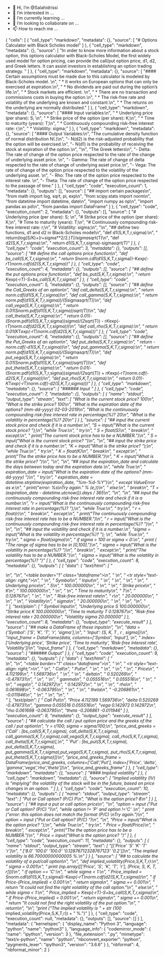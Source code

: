 - 👋 Hi, I’m @Salahidrissi
- 👀 I’m interested in ...
- 🌱 I’m currently learning ...
- 💞️ I’m looking to collaborate on ...
- 📫 How to reach me ...

<!---
Salahidrissi/Salahidrissi is a ✨ special ✨ repository because its `README.md` (this file) appears on your GitHub profile.
You can click the Preview link to take a look at your changes.
--->
{
 "cells": [
  {
   "cell_type": "markdown",
   "metadata": {},
   "source": [
    "# Options Calculator with Black Scholes model"
   ]
  },
  {
   "cell_type": "markdown",
   "metadata": {},
   "source": [
    "In order to know more information about a stock option, this options calculator with Black-Scholes Model, the first widely used model for option pricing, can provide the call/put option price, d1, d2, and Greek letters. It can assist investors in establishing an option trading strategy. "
   ]
  },
  {
   "cell_type": "markdown",
   "metadata": {},
   "source": [
    "#### Certain assumptions must be made due to this calculator is modeled by Black-Scholes model. \n",
    "  * It works on European options that can only be exercised at expiration.\n",
    "  * No dividends are paid out during the option’s life.\n",
    "  * Stock markets are efficient. \n",
    "  * There are no transaction and commissions costs in buying the option.\n",
    "  * The risk-free rate and volatility of the underlying are known and constant.\n",
    "  * The returns on the underlying are normally distributed."
   ]
  },
  {
   "cell_type": "markdown",
   "metadata": {},
   "source": [
    "#### Input variables:\n",
    "  * Underlying price (per share): S; \n",
    "  * Strike price of the option (per share): K;\n",
    "  * Time to maturity (years): T;\n",
    "  * Continuously compounding risk-free interest rate: r;\n",
    "  * Volatility: sigma;"
   ]
  },
  {
   "cell_type": "markdown",
   "metadata": {},
   "source": [
    "#### Output Variables:\n",
    "The cumulative density function of normal distribution N(.)\n",
    "- N(d2) is the risk-adjusted probability that the option will be exercised.\n",
    "- N(d1) is the probability of receiving the stock at expiration of the option.\n",
    "\n",
    "The Greek letters\n",
    "- Delta: The rate of change of the option price respected to the rate of the change of underlying asset price. \n",
    "- Gamma: The rate of change of delta respected to the rate of change of underlying asset price.\n",
    "- Vega: The rate of change of the option price respected to the volatility of the underlying asset. \n",
    "- Rho: The rate of the option price respected to the interest rate. \n",
    "- Theta: The rate of change of the option price respected to the passage of time."
   ]
  },
  {
   "cell_type": "code",
   "execution_count": 1,
   "metadata": {},
   "outputs": [],
   "source": [
    "## import certain packages\n",
    "from math import log, sqrt, pi, exp\n",
    "from scipy.stats import norm\n",
    "from datetime import datetime, date\n",
    "import numpy as np\n",
    "import pandas as pd\n",
    "from pandas import DataFrame"
   ]
  },
  {
   "cell_type": "code",
   "execution_count": 2,
   "metadata": {},
   "outputs": [],
   "source": [
    "# Underlying price (per share): S; \n",
    "# Strike price of the option (per share): K;\n",
    "# Time to maturity (years): T;\n",
    "# Continuously compounding risk-free interest rate: r;\n",
    "# Volatility: sigma;\n",
    "\n",
    "## define two functions, d1 and d2 in Black-Scholes model\n",
    "def d1(S,K,T,r,sigma):\n",
    "    return(log(S/K)+(r+sigma**2/2.)*T)/sigma*sqrt(T)\n",
    "def d2(S,K,T,r,sigma):\n",
    "    return d1(S,K,T,r,sigma)-sigma*sqrt(T)"
   ]
  },
  {
   "cell_type": "code",
   "execution_count": 3,
   "metadata": {},
   "outputs": [],
   "source": [
    "## define the call options price function\n",
    "def bs_call(S,K,T,r,sigma):\n",
    "    return S*norm.cdf(d1(S,K,T,r,sigma))-K*exp(-r*T)*norm.cdf(d2(S,K,T,r,sigma))"
   ]
  },
  {
   "cell_type": "code",
   "execution_count": 4,
   "metadata": {},
   "outputs": [],
   "source": [
    "## define the put options price function\n",
    "def bs_put(S,K,T,r,sigma):\n",
    "    return K*exp(-r*T)-S+bs_call(S,K,T,r,sigma)"
   ]
  },
  {
   "cell_type": "code",
   "execution_count": 5,
   "metadata": {},
   "outputs": [],
   "source": [
    "## define the Call_Greeks of an option\n",
    "def call_delta(S,K,T,r,sigma):\n",
    "    return norm.cdf(d1(S,K,T,r,sigma))\n",
    "def call_gamma(S,K,T,r,sigma):\n",
    "    return norm.pdf(d1(S,K,T,r,sigma))/(S*sigma*sqrt(T))\n",
    "def call_vega(S,K,T,r,sigma):\n",
    "    return 0.01*(S*norm.pdf(d1(S,K,T,r,sigma))*sqrt(T))\n",
    "def call_theta(S,K,T,r,sigma):\n",
    "    return 0.01*(-(S*norm.pdf(d1(S,K,T,r,sigma))*sigma)/(2*sqrt(T)) - r*K*exp(-r*T)*norm.cdf(d2(S,K,T,r,sigma)))\n",
    "def call_rho(S,K,T,r,sigma):\n",
    "    return 0.01*(K*T*exp(-r*T)*norm.cdf(d2(S,K,T,r,sigma)))"
   ]
  },
  {
   "cell_type": "code",
   "execution_count": 6,
   "metadata": {},
   "outputs": [],
   "source": [
    "## define the Put_Greeks of an option\n",
    "def put_delta(S,K,T,r,sigma):\n",
    "    return -norm.cdf(-d1(S,K,T,r,sigma))\n",
    "def put_gamma(S,K,T,r,sigma):\n",
    "    return norm.pdf(d1(S,K,T,r,sigma))/(S*sigma*sqrt(T))\n",
    "def put_vega(S,K,T,r,sigma):\n",
    "    return 0.01*(S*norm.pdf(d1(S,K,T,r,sigma))*sqrt(T))\n",
    "def put_theta(S,K,T,r,sigma):\n",
    "    return 0.01*(-(S*norm.pdf(d1(S,K,T,r,sigma))*sigma)/(2*sqrt(T)) + r*K*exp(-r*T)*norm.cdf(-d2(S,K,T,r,sigma)))\n",
    "def put_rho(S,K,T,r,sigma):\n",
    "    return 0.01*(-K*T*exp(-r*T)*norm.cdf(-d2(S,K,T,r,sigma)))"
   ]
  },
  {
   "cell_type": "markdown",
   "metadata": {},
   "source": [
    "###### Input "
   ]
  },
  {
   "cell_type": "code",
   "execution_count": 7,
   "metadata": {},
   "outputs": [
    {
     "name": "stdout",
     "output_type": "stream",
     "text": [
      "What is the current stock price? 100\n",
      "What is the strike price? 100\n",
      "What is the expiration date of the options? (mm-dd-yyyy) 02-03-2019\n",
      "What is the continuously compounding risk-free interest rate in percentage(%)? 20\n",
      "What is the volatility in percentage(%)? 20\n"
     ]
    }
   ],
   "source": [
    "## input the current stock price and check if it is a number.\n",
    "S = input(\"What is the current stock price? \");\n",
    "while True:\n",
    "    try:\n",
    "        S = float(S)\n",
    "        break\n",
    "    except:\n",
    "        print(\"The current stock price has to be a NUMBER.\")\n",
    "        S = input(\"What is the current stock price? \")\n",
    "\n",
    "## input the strike price and check if it is a number.\n",
    "K = input(\"What is the strike price? \");\n",
    "while True:\n",
    "    try:\n",
    "        K = float(K)\n",
    "        break\n",
    "    except:\n",
    "        print(\"The the strike price has to be a NUMBER.\")\n",
    "        K = input(\"What is the strike price? \")\n",
    "\n",
    "\n",
    "## input the expiration_date and calculate the days between today and the expiration date.\n",
    "while True:\n",
    "    expiration_date = input(\"What is the expiration date of the options? (mm-dd-yyyy) \")\n",
    "    try:\n",
    "        expiration_date = datetime.strptime(expiration_date, \"%m-%d-%Y\")\n",
    "    except ValueError as e:\n",
    "        print(\"error: %s\\nTry again.\" % (e,))\n",
    "    else:\n",
    "        break\n",
    "T = (expiration_date - datetime.utcnow()).days / 365\n",
    "\n",
    "\n",
    "## input the continuously compounding risk-free interest rate and check if it is a number.\n",
    "r = input(\"What is the continuously compounding risk-free interest rate in percentage(%)? \");\n",
    "while True:\n",
    "    try:\n",
    "        r = float(r)\n",
    "        break\n",
    "    except:\n",
    "        print(\"The continuously compounding risk-free interest rate has to be a NUMBER.\")\n",
    "        r = input(\"What is the continuously compounding risk-free interest rate in percentage(%)? \")\n",
    "        \n",
    "\n",
    "## input the volatility and check if it is a number.\n",
    "sigma = input(\"What is the volatility in percentage(%)? \"); \n",
    "while True:\n",
    "    try:\n",
    "        sigma = float(sigma)\n",
    "        if sigma > 100 or sigma < 0:\n",
    "            print ( \"The range of sigma has to be in [0,100].\")\n",
    "            sigma = input(\"What is the volatility in percentage(%)? \")\n",
    "        break\n",
    "    except:\n",
    "        print(\"The volatility has to be a NUMBER.\")\n",
    "        sigma = input(\"What is the volatility in percentage(%)? \")"
   ]
  },
  {
   "cell_type": "code",
   "execution_count": 8,
   "metadata": {},
   "outputs": [
    {
     "data": {
      "text/html": [
       "<div>\n",
       "<style scoped>\n",
       "    .dataframe tbody tr th:only-of-type {\n",
       "        vertical-align: middle;\n",
       "    }\n",
       "\n",
       "    .dataframe tbody tr th {\n",
       "        vertical-align: top;\n",
       "    }\n",
       "\n",
       "    .dataframe thead th {\n",
       "        text-align: right;\n",
       "    }\n",
       "</style>\n",
       "<table border=\"1\" class=\"dataframe\">\n",
       "  <thead>\n",
       "    <tr style=\"text-align: right;\">\n",
       "      <th></th>\n",
       "      <th>Symbol</th>\n",
       "      <th>Input</th>\n",
       "    </tr>\n",
       "  </thead>\n",
       "  <tbody>\n",
       "    <tr>\n",
       "      <th>Underlying price</th>\n",
       "      <td>S</td>\n",
       "      <td>100.000000</td>\n",
       "    </tr>\n",
       "    <tr>\n",
       "      <th>Strike price</th>\n",
       "      <td>K</td>\n",
       "      <td>100.000000</td>\n",
       "    </tr>\n",
       "    <tr>\n",
       "      <th>Time to maturity</th>\n",
       "      <td>T</td>\n",
       "      <td>0.128767</td>\n",
       "    </tr>\n",
       "    <tr>\n",
       "      <th>Risk-free interest rate</th>\n",
       "      <td>r</td>\n",
       "      <td>20.000000</td>\n",
       "    </tr>\n",
       "    <tr>\n",
       "      <th>Volatility</th>\n",
       "      <td>sigma</td>\n",
       "      <td>20.000000</td>\n",
       "    </tr>\n",
       "  </tbody>\n",
       "</table>\n",
       "</div>"
      ],
      "text/plain": [
       "                        Symbol       Input\n",
       "Underlying price             S  100.000000\n",
       "Strike price                 K  100.000000\n",
       "Time to maturity             T    0.128767\n",
       "Risk-free interest rate      r   20.000000\n",
       "Volatility               sigma   20.000000"
      ]
     },
     "execution_count": 8,
     "metadata": {},
     "output_type": "execute_result"
    }
   ],
   "source": [
    "## make a DataFrame of these inputs\n",
    "\n",
    "data = {'Symbol': ['S', 'K', 'T', 'r', 'sigma'],\n",
    "        'Input': [S, K, T , r , sigma]}\n",
    "input_frame = DataFrame(data, columns=['Symbol', 'Input'], \n",
    "                   index=['Underlying price', 'Strike price', 'Time to maturity', 'Risk-free interest rate', 'Volatility'])\n",
    "input_frame"
   ]
  },
  {
   "cell_type": "markdown",
   "metadata": {},
   "source": [
    "###### Output"
   ]
  },
  {
   "cell_type": "code",
   "execution_count": 9,
   "metadata": {},
   "outputs": [
    {
     "data": {
      "text/html": [
       "<div>\n",
       "<style scoped>\n",
       "    .dataframe tbody tr th:only-of-type {\n",
       "        vertical-align: middle;\n",
       "    }\n",
       "\n",
       "    .dataframe tbody tr th {\n",
       "        vertical-align: top;\n",
       "    }\n",
       "\n",
       "    .dataframe thead th {\n",
       "        text-align: right;\n",
       "    }\n",
       "</style>\n",
       "<table border=\"1\" class=\"dataframe\">\n",
       "  <thead>\n",
       "    <tr style=\"text-align: right;\">\n",
       "      <th></th>\n",
       "      <th>Call</th>\n",
       "      <th>Put</th>\n",
       "    </tr>\n",
       "  </thead>\n",
       "  <tbody>\n",
       "    <tr>\n",
       "      <th>Price</th>\n",
       "      <td>4.112199</td>\n",
       "      <td>1.569736</td>\n",
       "    </tr>\n",
       "    <tr>\n",
       "      <th>delta</th>\n",
       "      <td>0.520269</td>\n",
       "      <td>-0.479731</td>\n",
       "    </tr>\n",
       "    <tr>\n",
       "      <th>gamma</th>\n",
       "      <td>0.055516</td>\n",
       "      <td>0.055516</td>\n",
       "    </tr>\n",
       "    <tr>\n",
       "      <th>vega</th>\n",
       "      <td>0.142972</td>\n",
       "      <td>0.142972</td>\n",
       "    </tr>\n",
       "    <tr>\n",
       "      <th>rho</th>\n",
       "      <td>0.061698</td>\n",
       "      <td>-0.063795</td>\n",
       "    </tr>\n",
       "    <tr>\n",
       "      <th>theta</th>\n",
       "      <td>-0.206861</td>\n",
       "      <td>-0.011946</td>\n",
       "    </tr>\n",
       "  </tbody>\n",
       "</table>\n",
       "</div>"
      ],
      "text/plain": [
       "           Call       Put\n",
       "Price  4.112199  1.569736\n",
       "delta  0.520269 -0.479731\n",
       "gamma  0.055516  0.055516\n",
       "vega   0.142972  0.142972\n",
       "rho    0.061698 -0.063795\n",
       "theta -0.206861 -0.011946"
      ]
     },
     "execution_count": 9,
     "metadata": {},
     "output_type": "execute_result"
    }
   ],
   "source": [
    "## calculate the call / put option price and the greeks of the call / put option\n",
    "r = r/100; sigma = sigma/100;\n",
    "price_and_greeks = {'Call' : [bs_call(S,K,T,r,sigma), call_delta(S,K,T,r,sigma), call_gamma(S,K,T,r,sigma),call_vega(S,K,T,r,sigma), call_rho(S,K,T,r,sigma), call_theta(S,K,T,r,sigma)],\n",
    "                    'Put' : [bs_put(S,K,T,r,sigma), put_delta(S,K,T,r,sigma), put_gamma(S,K,T,r,sigma),put_vega(S,K,T,r,sigma), put_rho(S,K,T,r,sigma), put_theta(S,K,T,r,sigma)]}\n",
    "price_and_greeks_frame = DataFrame(price_and_greeks, columns=['Call','Put'], index=['Price', 'delta', 'gamma','vega','rho','theta'])\n",
    "price_and_greeks_frame"
   ]
  },
  {
   "cell_type": "markdown",
   "metadata": {},
   "source": [
    "#### Implied volatility"
   ]
  },
  {
   "cell_type": "markdown",
   "metadata": {},
   "source": [
    "Implied volatility (IV) is “implying” the volatility of the stock will be in the future, based on price changes in an option. "
   ]
  },
  {
   "cell_type": "code",
   "execution_count": 10,
   "metadata": {},
   "outputs": [
    {
     "name": "stdout",
     "output_type": "stream",
     "text": [
      "Put or Call option? (P/C)  P\n",
      "What is the option price? 8\n"
     ]
    }
   ],
   "source": [
    "## input a put or call option price\n",
    "\n",
    "option = input (\"Put or Call option? (P/C)  \")\n",
    "while option != 'P' and option !='C' :\n",
    "    print (\"error: this option does not match the format (P/C) \\nTry again.\")\n",
    "    option = input (\"Put or Call option? (P/C)  \")\n",
    "\n",
    "Price = input(\"What is the option price? \");\n",
    "while True:\n",
    "    try:\n",
    "        Price = float(Price)\n",
    "        break\n",
    "    except:\n",
    "        print(\"The the option price has to be a NUMBER.\")\n",
    "        Price = input(\"What is the option price? \")"
   ]
  },
  {
   "cell_type": "code",
   "execution_count": 11,
   "metadata": {},
   "outputs": [
    {
     "name": "stdout",
     "output_type": "stream",
     "text": [
      "[['Price' 'S' 'K' 'T' 'r']\n",
      " ['8.0' '100.0' '100.0' '0.12876712328767123' '0.2']]\n",
      "The implied volatility is 66.70000000000005 %.\n"
     ]
    }
   ],
   "source": [
    "## to calculate the volatility of a put/call option\n",
    "\n",
    "def implied_volatility(Price,S,K,T,r):\n",
    "    sigma = 0.001\n",
    "    print (np.array([['Price', 'S', 'K', 'T', 'r'], [Price, S, K, T, r]]))\n",
    "    if option == 'C':\n",
    "        while sigma < 1:\n",
    "            Price_implied = S*norm.cdf(d1(S,K,T,r,sigma))-K*exp(-r*T)*norm.cdf(d2(S,K,T,r,sigma))\n",
    "            if Price-(Price_implied) < 0.001:\n",
    "                return sigma\n",
    "            sigma += 0.001\n",
    "        return \"It could not find the right volatility of the call option.\"\n",
    "    else:\n",
    "        while sigma < 1:\n",
    "            Price_implied = K*exp(-r*T)-S+bs_call(S,K,T,r,sigma)\n",
    "            if Price-(Price_implied) < 0.001:\n",
    "                return sigma\n",
    "            sigma += 0.001\n",
    "        return \"It could not find the right volatility of the put option.\"\n",
    "    return\n",
    "\n",
    "print (\"The implied volatility is \" + str (100* implied_volatility(Price,S,K,T,r)) + \" %.\")"
   ]
  },
  {
   "cell_type": "code",
   "execution_count": null,
   "metadata": {},
   "outputs": [],
   "source": []
  }
 ],
 "metadata": {
  "kernelspec": {
   "display_name": "Python 3",
   "language": "python",
   "name": "python3"
  },
  "language_info": {
   "codemirror_mode": {
    "name": "ipython",
    "version": 3
   },
   "file_extension": ".py",
   "mimetype": "text/x-python",
   "name": "python",
   "nbconvert_exporter": "python",
   "pygments_lexer": "ipython3",
   "version": "3.6.6"
  }
 },
 "nbformat": 4,
 "nbformat_minor": 2
}
